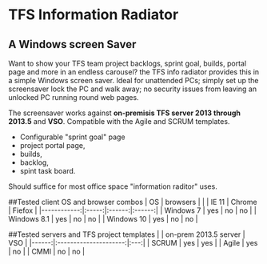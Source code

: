 TFS Information Radiator
=========================
A Windows screen Saver
----------------------

Want to show your TFS team project backlogs, sprint goal, builds, portal page and more in an endless carousel? the TFS info radiator provides this in a simple Windows screen saver. Ideal for unattended PCs; simply set up the screensaver lock the PC and walk away; no security issues from leaving an unlocked PC running round web pages.

The screensaver works against **on-premisis TFS server 2013 through 2013.5** and **VSO**.
Compatible with the Agile and SCRUM templates.

 * Configurable "sprint goal" page 
 * project portal page, 
 * builds, 
 * backlog, 
 * spint task board. 
 
Should suffice for most office space "information raditor" uses.

##Tested client OS and browser combos
| OS          | browsers                |
|             | IE 11 | Chrome | Fiefox |
|------------:|:-----:|:------:|:------:| 
| Windows 7   | yes   | no     | no     |
| Windows 8.1 | yes   | no     | no     |
| Windows 10  | yes   | no     | no     |

##Tested servers and TFS project templates
|       | on-prem 2013.5 server | VSO |
|------:|:---------------------:|:---:|
| SCRUM | yes                   | yes |
| Agile | yes                   | no  |
| CMMI  | no                    | no  |
